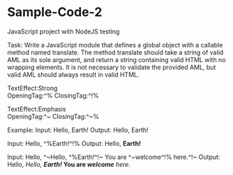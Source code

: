 # Sample-Code-2
JavaScript project with NodeJS testing

Task:
Write a JavaScript module that defines a global object with a callable method named translate. The method translate should take a string of valid AML as its sole argument, and return a string containing valid HTML with no wrapping elements. It is not necessary to validate the provided AML, but valid AML should always result in valid HTML.

TextEffect:Strong  
OpeningTag:^% 
ClosingTag:^!%

TextEffect:Emphasis  
OpeningTag:^~ 
ClosingTag:^~%

Example:
Input: Hello, Earth!
Output: Hello, Earth!

Input: Hello, ^%Earth!^!%
Output: Hello, <strong>Earth!</strong>

Input: Hello, ^~Hello, ^%Earth!^!~ You are ^~welcome^!% here.^!~
Output: Hello, <em>Hello, <strong>Earth!</strong></em><strong> You are <em>welcome</em></strong><em> here.</em>
